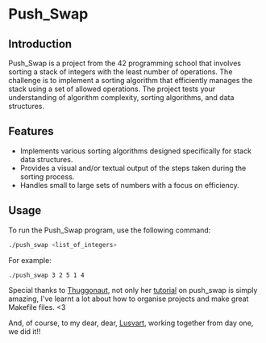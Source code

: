 # Push_Swap

## Introduction
Push_Swap is a project from the 42 programming school that involves sorting a stack of integers with the least number of operations. The challenge is to implement a sorting algorithm that efficiently manages the stack using a set of allowed operations. The project tests your understanding of algorithm complexity, sorting algorithms, and data structures.

## Features
- Implements various sorting algorithms designed specifically for stack data structures.
- Provides a visual and/or textual output of the steps taken during the sorting process.
- Handles small to large sets of numbers with a focus on efficiency.

## Usage
To run the Push_Swap program, use the following command:

```bash
./push_swap <list_of_integers>
```
For example:
```
./push_swap 3 2 5 1 4
```

Special thanks to [Thuggonaut](https://github.com/Thuggonaut), not only her [tutorial](https://www.youtube.com/watch?v=wRvipSG4Mmk) on push_swap is simply amazing, I've learnt a lot about how to organise projects and make great Makefile files. <3

And, of course, to my dear, dear, [Lusvart](https://github.com/lusvart), working together from day one, we did it!!
